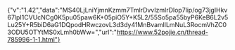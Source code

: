 {"v":"1.42","data":"MS40LjLniYjmnKzmm7TmlrDvvIzmlrDlop7lip/og73jgIHkv67lpI1CVUcNCg0K5pu05paw6K+05piO5Y+K5L2/55So5pa55byP6KeB6L2v5Lu25Y+R5biD6aG1DQpodHRwczovL3d3dy41MnBvamllLmNuL3RocmVhZC03ODU5OTYtMS0xLmh0bWw=","url":"https://www.52pojie.cn/thread-785996-1-1.html"}
